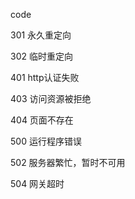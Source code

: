 code

301 永久重定向

302 临时重定向

401 http认证失败

403 访问资源被拒绝

404 页面不存在

500 运行程序错误

502 服务器繁忙，暂时不可用

504 网关超时

